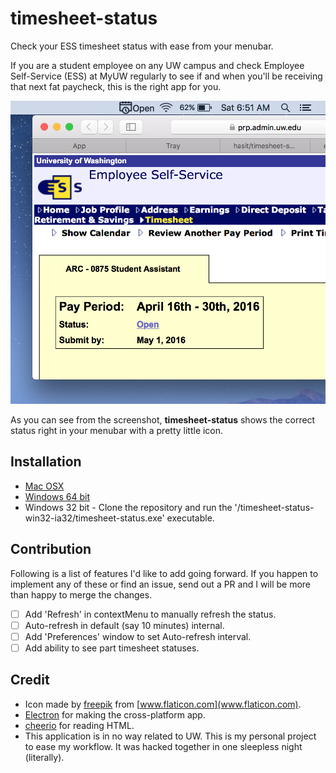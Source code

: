 # timesheet-status

Check your ESS timesheet status with ease from your menubar.

If you are a student employee on any UW campus and check Employee Self-Service (ESS) at MyUW regularly to see if and when you'll be receiving that next fat paycheck, this is the right app for you.

![timesheet-status app](assets/screenshot.png)

As you can see from the screenshot, **timesheet-status** shows the correct status right in your menubar with a pretty little icon.

## Installation

- [Mac OSX](https://github.com/hasit/timesheet-status/releases/download/v1.0.0/timesheet-status-darwin.app.zip)
- [Windows 64 bit](https://github.com/hasit/timesheet-status/releases/download/v1.0.0/timesheet-status-win32-x64.exe)
- Windows 32 bit - Clone the repository and run the '/timesheet-status-win32-ia32/timesheet-status.exe' executable.

## Contribution

Following is a list of features I'd like to add going forward. If you happen to implement any of these or find an issue, send out a PR and I will be more than happy to merge the changes.

- [ ] Add 'Refresh' in contextMenu to manually refresh the status.
- [ ] Auto-refresh in default (say 10 minutes) internal.
- [ ] Add 'Preferences' window to set Auto-refresh interval.
- [ ] Add ability to see part timesheet statuses.

## Credit

- Icon made by [freepik](http://www.flaticon.com/authors/freepik) from [www.flaticon.com](www.flaticon.com).
- [Electron](http://electron.atom.io) for making the cross-platform app.
- [cheerio](https://github.com/cheeriojs/cheerio) for reading HTML.
- This application is in no way related to UW. This is my personal project to ease my workflow. It was hacked together in one sleepless night (literally).
